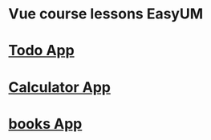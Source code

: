 # Vue course  lessons EasyUM

# [Todo App](https://alexandrkarpovich.github.io/vue-course-EasyUM/todo/todo.html)
# [Calculator App](https://alexandrkarpovich.github.io/vue-course-EasyUM/caculator/calc.html)
# [books App](https://alexandrkarpovich.github.io/vue-course-EasyUM/books/books.html)

